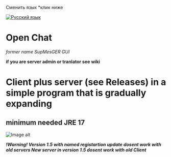 Сменить язык *клик ниже

[![Русский язык](https://img.shields.io/badge/lang-%D1%80%D1%83%D1%81-red?style=flat)](https://github.com/BackendIsFun/Open-Chat/blob/master/Readme.ru.md)
# Open Chat
_former name SupMesGER GUI_

**if you are server admin or tranlator see wiki**

# Client plus server (see Releases) in a simple program that is gradually expanding
## minimum needed JRE 17

![Image alt](https://github.com/Fedyk3212/Open-Chat/blob/228150aa8ff3b40c62c5f90b037d6cb7edae6936/logo.png)

  ***!Warning!
   Version 1.5 with named registartion update dosent work with old servers
   New server in version 1.5 dosent work with old Client***
